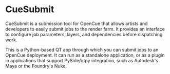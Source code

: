 # CueSubmit

CueSubmit is a submission tool for OpenCue that allows artists and developers to easily submit jobs to the render farm. It provides an interface to configure job parameters, layers, and dependencies before dispatching work.

This is a Python-based QT app through which you can submit jobs to an OpenCue deployment. It can run as a standalone application, or as a plugin in applications that support PySide/qtpy integration, such as Autodesk's Maya or the Foundry's Nuke.
